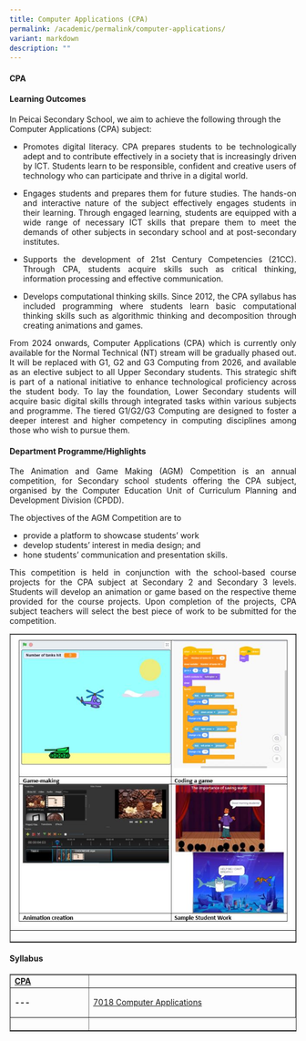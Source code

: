 ```yaml
---
title: Computer Applications (CPA)
permalink: /academic/permalink/computer-applications/
variant: markdown
description: ""
---
```

<h4><strong>CPA</strong></h4>

<h4><strong>Learning Outcomes</strong></h4>
<p>In Peicai Secondary School, we aim to achieve the following through the Computer Applications (CPA) subject:</p>
<ul>
<li><p align="justify">Promotes digital literacy. CPA prepares students to be technologically adept and to contribute effectively in a society that is increasingly driven by ICT. Students learn to be responsible, confident and creative users of technology who can participate and thrive in a digital world.</p></li><p></p>
<li><p align="justify">Engages students and prepares them for future studies. The hands-on and interactive nature of the subject effectively engages students in their learning. Through engaged learning, students are equipped with a wide range of necessary ICT skills that prepare them to meet the demands of other subjects in secondary school and at post-secondary institutes.</p></li><p></p>
<li><p align="justify">Supports the development of 21st Century Competencies (21CC). Through CPA, students acquire skills such as critical thinking, information processing and effective communication.</p></li><p></p>
<li><p align="justify">Develops computational thinking skills. Since 2012, the CPA syllabus has included programming where students learn basic computational thinking skills such as algorithmic thinking and decomposition through creating animations and games.</p></li><p></p>
</ul>
<p align="justify">From 2024 onwards, Computer Applications (CPA) which is currently only available for the Normal Technical (NT) stream will be gradually phased out. It will be replaced with G1, G2 and G3 Computing from 2026, and available as an elective subject to all Upper Secondary students. This strategic shift is part of a national initiative to enhance technological proficiency across the student body. To lay the foundation, Lower Secondary students will acquire basic digital skills through integrated tasks within various subjects and programme. The tiered G1/G2/G3 Computing are designed to foster a deeper interest and higher competency in computing disciplines among those who wish to pursue them.</p>
<h4><strong>Department Programme/Highlights</strong></h4>
<p align="justify">The Animation and Game Making (AGM) Competition is an annual competition, for Secondary school students offering the CPA subject, organised by the Computer Education Unit of Curriculum Planning and Development Division (CPDD).</p>
<p>The objectives of the AGM Competition are to</p>
<ul>
	<li>provide a platform to showcase students’ work</li>
		<li>develop students’ interest in media design; and</li>
		<li>hone students’ communication and presentation skills.</li>
	</ul>
	<p align="justify">This competition is held in conjunction with the school-based course projects for the CPA subject at Secondary 2 and Secondary 3 levels. Students will develop an animation or game based on the respective theme provided for the course projects. Upon completion of the projects, CPA subject teachers will select the best piece of work to be submitted for the competition.</p>
	
<table style="border-collapse: collapse; width: 100%;" border="1">
<tbody>
<tr>
<td style="width: 33.3333%;"><img style="width: 100%;" src="/images/CPA1.JPG"></td>
</tr>
<tr>
<td style="width: 33.3333%;"><p style="text-align: center;"></p></td>
</tr>
</tbody>
</table>
<h4><strong>Syllabus</strong></h4>
<table style="border-collapse: collapse; width: 100%;" border="1">
<tbody>
<tr>
<td width="141"><strong><u>CPA</u></strong></td>
<td width="400"><a>
</a></td></tr>
<tr>
<td width="141"><strong>---</strong></td>
<td width="300">
<p><a href="www.moe.gov.sg/-/media/files/secondary/syllabuses-nt/science/2019-computer-applications-syllabus.pdf">7018 Computer Applications </a></p>
</td>
</tr>
<tr>
<td width="100">&nbsp;</td>
</tr>
</tbody>
</table>